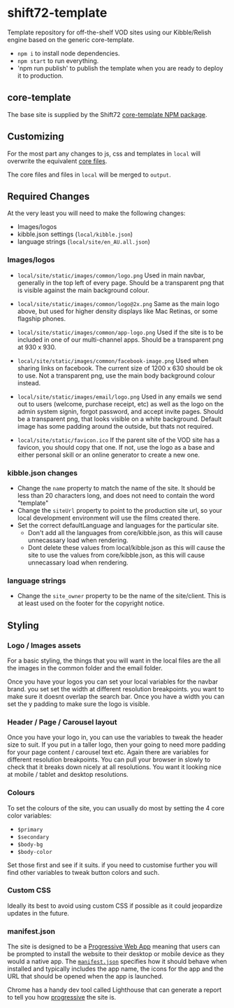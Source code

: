 # shift72-template

Template repository for off-the-shelf VOD sites using our Kibble/Relish engine based on the generic core-template.

- `npm i` to install node dependencies.
- `npm start` to run everything.
- 'npm run publish' to publish the template when you are ready to deploy it to production. 

## core-template

The base site is supplied by the Shift72 [core-template NPM package](https://www.npmjs.com/package/@shift72/core-template).

## Customizing

For the most part any changes to js, css and templates in `local` will overwrite the equivalent [core files](https://github.com/shift72/core-template).

The core files and files in `local` will be merged to `output`.

## Required Changes
At the very least you will need to make the following changes:
- Images/logos
- kibble.json settings (`local/kibble.json`)
- language strings (`local/site/en_AU.all.json`)

### Images/logos

- `local/site/static/images/common/logo.png`
Used in main navbar, generally in the top left of every page.
Should be a transparent png that is visible against the main background colour.

- `local/site/static/images/common/logo@2x.png`
Same as the main logo above, but used for higher density displays like Mac Retinas, or some flagship phones.

- `local/site/static/images/common/app-logo.png`
Used if the site is to be included in one of our multi-channel apps. Should be a transparent png at 930 x 930.

- `local/site/static/images/common/facebook-image.png`
Used when sharing links on facebook. The current size of 1200 x 630 should be ok to use.
Not a transparent png, use the main body background colour instead.

- `local/site/static/images/email/logo.png`
Used in any emails we send out to users (welcome, purchase receipt, etc) as well as the logo on the admin system signin, forgot password, and accept invite pages.
Should be a transparent png, that looks visible on a white background.
Default image has some padding around the outside, but thats not required.

- `local/site/static/favicon.ico`
If the parent site of the VOD site has a favicon, you should copy that one.
If not, use the logo as a base and either personal skill or an online generator to create a new one.

### kibble.json changes
- Change the `name` property to match the name of the site. It should be less than 20 characters long, and does not need to contain the word "template"
- Change the `siteUrl` property to point to the production site url, so your local development environment will use the films created there.
- Set the correct defaultLanguage and languages for the particular site.
  - Don't add all the languages from core/kibble.json, as this will cause unnecassary load when rendering.
  - Dont delete these values from local/kibble.json as this will cause the site to use the values from core/kibble.json, as this will cause unnecassary load when rendering.

### language strings
- Change the `site_owner` property to be the name of the site/client. This is at least used on the footer for the copyright notice.

## Styling

### Logo / Images assets
For a basic styling, the things that you will want in the local files are the all the images in the common folder and the email folder.

Once you have your logos you can set your local variables for the navbar brand. you set set the width at different resolution breakpoints. you want to make sure it doesnt overlap the search bar. Once you have a width you can set the y padding to make sure the logo is visible.

### Header / Page / Carousel layout
Once you have your logo in, you can use the variables to tweak the header size to suit. If you put in a taller logo, then your going to need more padding for your page content / carousel text etc. Again there are variables for different resolution breakpoints. You can pull your browser in slowly to check that it breaks down nicely at all resolutions. You want it looking nice at mobile / tablet and desktop resolutions.

### Colours
To set the colours of the site, you can usually do most by setting the 4 core color variables:
- `$primary`
- `$secondary`
- `$body-bg`
- `$body-color`

Set those first and see if it suits. if you need to customise further you will find other variables to tweak button colors and such.

### Custom CSS
Ideally its best to avoid using custom CSS if possible as it could jeopardize updates in the future.

### manifest.json
The site is designed to be a [Progressive Web App](https://web.dev/what-are-pwas/) meaning that users can be prompted to install the website to their desktop or mobile device as they would a native app. The [`manifest.json`](https://web.dev/add-manifest/) specifies how it should behave when installed and typically includes the app name, the icons for the app and the URL that should be opened when the app is launched.

Chrome has a handy dev tool called Lighthouse that can generate a report to tell you how [progressive](https://web.dev/what-are-pwas/) the site is.
